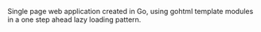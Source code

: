 Single page web application created in Go, using gohtml template modules in a one step ahead lazy loading pattern.